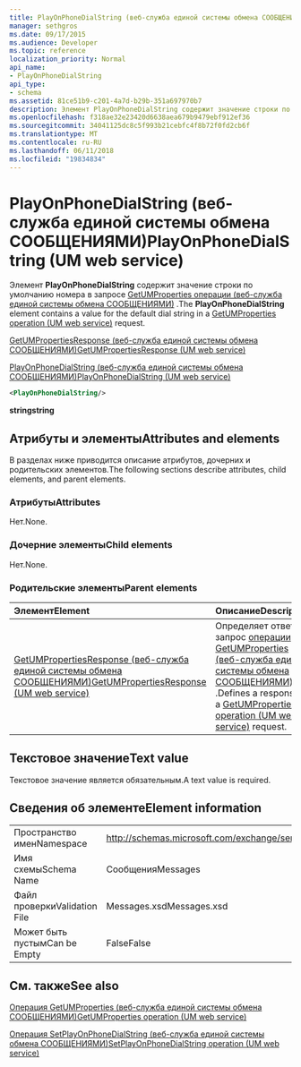 ```yaml
---
title: PlayOnPhoneDialString (веб-служба единой системы обмена СООБЩЕНИЯМИ)
manager: sethgros
ms.date: 09/17/2015
ms.audience: Developer
ms.topic: reference
localization_priority: Normal
api_name:
- PlayOnPhoneDialString
api_type:
- schema
ms.assetid: 81ce51b9-c201-4a7d-b29b-351a697970b7
description: Элемент PlayOnPhoneDialString содержит значение строки по умолчанию номера в запросе GetUMProperties операции (веб-служба единой системы обмена СООБЩЕНИЯМИ).
ms.openlocfilehash: f318ae32e23420d6638aea679b9479ebf912ef36
ms.sourcegitcommit: 34041125dc8c5f993b21cebfc4f8b72f0fd2cb6f
ms.translationtype: MT
ms.contentlocale: ru-RU
ms.lasthandoff: 06/11/2018
ms.locfileid: "19834834"
---
```

# <a name="playonphonedialstring-um-web-service"></a><span data-ttu-id="038cd-103">PlayOnPhoneDialString (веб-служба единой системы обмена СООБЩЕНИЯМИ)</span><span class="sxs-lookup"><span data-stu-id="038cd-103">PlayOnPhoneDialString (UM web service)</span></span>

<span data-ttu-id="038cd-104">Элемент **PlayOnPhoneDialString** содержит значение строки по умолчанию номера в запросе [GetUMProperties операции (веб-служба единой системы обмена СООБЩЕНИЯМИ)](getumproperties-operation-um-web-service.md) .</span><span class="sxs-lookup"><span data-stu-id="038cd-104">The **PlayOnPhoneDialString** element contains a value for the default dial string in a [GetUMProperties operation (UM web service)](getumproperties-operation-um-web-service.md) request.</span></span> 
  
[<span data-ttu-id="038cd-105">GetUMPropertiesResponse (веб-служба единой системы обмена СООБЩЕНИЯМИ)</span><span class="sxs-lookup"><span data-stu-id="038cd-105">GetUMPropertiesResponse (UM web service)</span></span>](getumpropertiesresponse-um-web-service.md)
  
[<span data-ttu-id="038cd-106">PlayOnPhoneDialString (веб-служба единой системы обмена СООБЩЕНИЯМИ)</span><span class="sxs-lookup"><span data-stu-id="038cd-106">PlayOnPhoneDialString (UM web service)</span></span>](playonphonedialstring-um-web-service.md)
  
```xml
<PlayOnPhoneDialString/>
```

 <span data-ttu-id="038cd-107">**string**</span><span class="sxs-lookup"><span data-stu-id="038cd-107">**string**</span></span>
## <a name="attributes-and-elements"></a><span data-ttu-id="038cd-108">Атрибуты и элементы</span><span class="sxs-lookup"><span data-stu-id="038cd-108">Attributes and elements</span></span>

<span data-ttu-id="038cd-109">В разделах ниже приводится описание атрибутов, дочерних и родительских элементов.</span><span class="sxs-lookup"><span data-stu-id="038cd-109">The following sections describe attributes, child elements, and parent elements.</span></span>
  
### <a name="attributes"></a><span data-ttu-id="038cd-110">Атрибуты</span><span class="sxs-lookup"><span data-stu-id="038cd-110">Attributes</span></span>

<span data-ttu-id="038cd-111">Нет.</span><span class="sxs-lookup"><span data-stu-id="038cd-111">None.</span></span>
  
### <a name="child-elements"></a><span data-ttu-id="038cd-112">Дочерние элементы</span><span class="sxs-lookup"><span data-stu-id="038cd-112">Child elements</span></span>

<span data-ttu-id="038cd-113">Нет.</span><span class="sxs-lookup"><span data-stu-id="038cd-113">None.</span></span>
  
### <a name="parent-elements"></a><span data-ttu-id="038cd-114">Родительские элементы</span><span class="sxs-lookup"><span data-stu-id="038cd-114">Parent elements</span></span>

|<span data-ttu-id="038cd-115">**Элемент**</span><span class="sxs-lookup"><span data-stu-id="038cd-115">**Element**</span></span>|<span data-ttu-id="038cd-116">**Описание**</span><span class="sxs-lookup"><span data-stu-id="038cd-116">**Description**</span></span>|
|:-----|:-----|
|[<span data-ttu-id="038cd-117">GetUMPropertiesResponse (веб-служба единой системы обмена СООБЩЕНИЯМИ)</span><span class="sxs-lookup"><span data-stu-id="038cd-117">GetUMPropertiesResponse (UM web service)</span></span>](getumpropertiesresponse-um-web-service.md) <br/> |<span data-ttu-id="038cd-118">Определяет ответ на запрос [операции GetUMProperties (веб-служба единой системы обмена СООБЩЕНИЯМИ)](getumproperties-operation-um-web-service.md) .</span><span class="sxs-lookup"><span data-stu-id="038cd-118">Defines a response to a [GetUMProperties operation (UM web service)](getumproperties-operation-um-web-service.md) request.</span></span>  <br/> |
   
## <a name="text-value"></a><span data-ttu-id="038cd-119">Текстовое значение</span><span class="sxs-lookup"><span data-stu-id="038cd-119">Text value</span></span>

<span data-ttu-id="038cd-120">Текстовое значение является обязательным.</span><span class="sxs-lookup"><span data-stu-id="038cd-120">A text value is required.</span></span>
  
## <a name="element-information"></a><span data-ttu-id="038cd-121">Сведения об элементе</span><span class="sxs-lookup"><span data-stu-id="038cd-121">Element information</span></span>

|||
|:-----|:-----|
|<span data-ttu-id="038cd-122">Пространство имен</span><span class="sxs-lookup"><span data-stu-id="038cd-122">Namespace</span></span>  <br/> |http://schemas.microsoft.com/exchange/services/2006/messages  <br/> |
|<span data-ttu-id="038cd-123">Имя схемы</span><span class="sxs-lookup"><span data-stu-id="038cd-123">Schema Name</span></span>  <br/> |<span data-ttu-id="038cd-124">Сообщения</span><span class="sxs-lookup"><span data-stu-id="038cd-124">Messages</span></span>  <br/> |
|<span data-ttu-id="038cd-125">Файл проверки</span><span class="sxs-lookup"><span data-stu-id="038cd-125">Validation File</span></span>  <br/> |<span data-ttu-id="038cd-126">Messages.xsd</span><span class="sxs-lookup"><span data-stu-id="038cd-126">Messages.xsd</span></span>  <br/> |
|<span data-ttu-id="038cd-127">Может быть пустым</span><span class="sxs-lookup"><span data-stu-id="038cd-127">Can be Empty</span></span>  <br/> |<span data-ttu-id="038cd-128">False</span><span class="sxs-lookup"><span data-stu-id="038cd-128">False</span></span>  <br/> |
   
## <a name="see-also"></a><span data-ttu-id="038cd-129">См. также</span><span class="sxs-lookup"><span data-stu-id="038cd-129">See also</span></span>



[<span data-ttu-id="038cd-130">Операция GetUMProperties (веб-служба единой системы обмена СООБЩЕНИЯМИ)</span><span class="sxs-lookup"><span data-stu-id="038cd-130">GetUMProperties operation (UM web service)</span></span>](getumproperties-operation-um-web-service.md)
  
[<span data-ttu-id="038cd-131">Операция SetPlayOnPhoneDialString (веб-служба единой системы обмена СООБЩЕНИЯМИ)</span><span class="sxs-lookup"><span data-stu-id="038cd-131">SetPlayOnPhoneDialString operation (UM web service)</span></span>](setplayonphonedialstring-operation-um-web-service.md)

